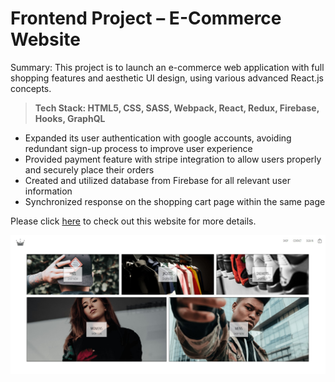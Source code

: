 # Frontend Project – E-Commerce Website 

Summary: This project is to launch an e-commerce web application with full shopping features and aesthetic UI design, using various advanced React.js concepts.
> **Tech Stack: HTML5, CSS, SASS, Webpack, React, Redux, Firebase, Hooks, GraphQL**

- Expanded its user authentication with google accounts, avoiding redundant sign-up process to improve user experience 
- Provided payment feature with stripe integration to allow users properly and securely place their orders 
- Created and utilized database from Firebase for all relevant user information
- Synchronized response on the shopping cart page within the same page 

Please click [here](https://louiscrown.herokuapp.com/) to check out this website for more details. 

![webdemo](https://github.com/Liping7765/e-clothing/blob/master/Web%20Demo.jpg?raw=true)

